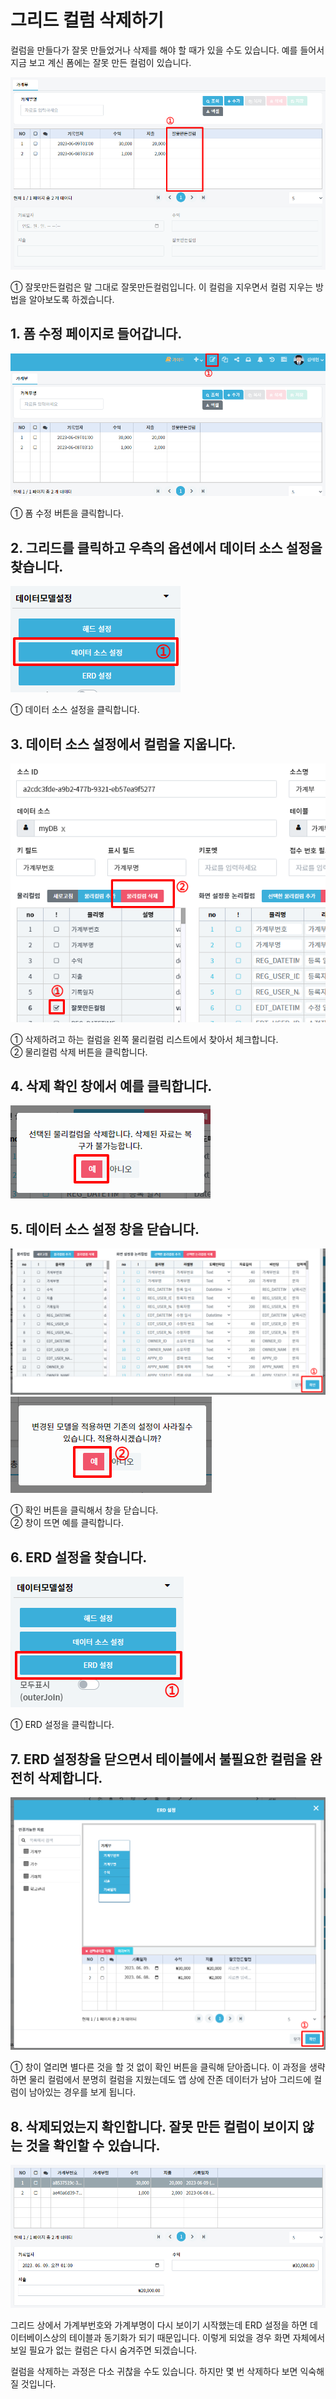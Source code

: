# 그리드 컬럼 삭제하기
컬럼을 만들다가 잘못 만들었거나 삭제를 해야 할 때가 있을 수도 있습니다. 예를 들어서 지금 보고 계신 폼에는 잘못 만든 컬럼이 있습니다.

![잘못 만든 컬럼 확인하기](/media/image75.png)

①	잘못만든컬럼은 말 그대로 잘못만든컬럼입니다. 이 컬럼을 지우면서 컬럼 지우는 방법을 알아보도록 하겠습니다.

## 1. 폼 수정 페이지로 들어갑니다.

![폼 수정 페이지로 들어갑니다](/media/image76.png)

①	폼 수정 버튼을 클릭합니다.

## 2. 그리드를 클릭하고 우측의 옵션에서 데이터 소스 설정을 찾습니다.

![그리드를 클릭하고 우측의 옵션에서 데이터 소스 설정을 찾습니다](/media/image77.png)

①	데이터 소스 설정을 클릭합니다.

## 3. 데이터 소스 설정에서 컬럼을 지웁니다.

![데이터 소스 설정에서 컬럼을 지웁니다](/media/image78.png)

①	삭제하려고 하는 컬럼을 왼쪽 물리컬럼 리스트에서 찾아서 체크합니다.<br>
②	물리컬럼 삭제 버튼을 클릭합니다.

## 4. 삭제 확인 창에서 예를 클릭합니다.

![삭제 확인 창에서 예를 클릭합니다](/media/image79.png)

## 5. 데이터 소스 설정 창을 닫습니다.

![닫기 클릭](/media/image80.png)
![예 클릭](/media/image81.png)

①	확인 버튼을 클릭해서 창을 닫습니다.<br>
②	창이 뜨면 예를 클릭합니다.

## 6. ERD 설정을 찾습니다.

![ERD 설정을 찾습니다](/media/image82.png)

①	ERD 설정을 클릭합니다.

## 7. ERD 설정창을 닫으면서 테이블에서 불필요한 컬럼을 완전히 삭제합니다.

![ERD 설정창을 닫으면서 테이블에서 불필요한 컬럼을 완전히 삭제합니다](/media/image83.png)

①	창이 열리면 별다른 것을 할 것 없이 확인 버튼을 클릭해 닫아줍니다. 이 과정을 생략하면 물리 컬럼에서 분명히 컬럼을 지웠는데도 앱 상에 잔존 데이터가 남아 그리드에 컬럼이 남아있는 경우를 보게 됩니다.

## 8. 삭제되었는지 확인합니다. 잘못 만든 컬럼이 보이지 않는 것을 확인할 수 있습니다.

![삭제되었는지 확인합니다](/media/image84.png)

그리드 상에서 가계부번호와 가계부명이 다시 보이기 시작했는데 ERD 설정을 하면 데이터베이스상의 테이블과 동기화가 되기 때문입니다. 이렇게 되었을 경우 화면 자체에서 보일 필요가 없는 컬럼은 다시 숨겨주면 되겠습니다.

컬럼을 삭제하는 과정은 다소 귀찮을 수도 있습니다. 하지만 몇 번 삭제하다 보면 익숙해질 것입니다.